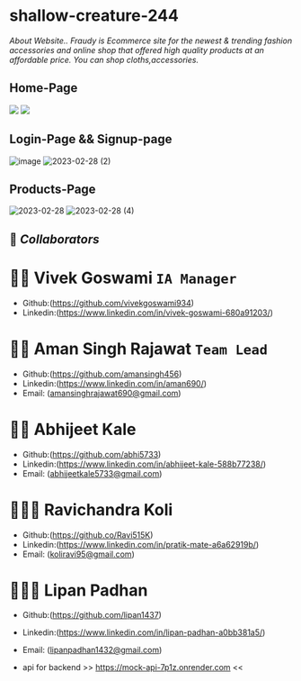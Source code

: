 # shallow-creature-244
*About Website..*
*Fraudy is Ecommerce site for the newest & trending fashion accessories and online shop that offered high quality products at an affordable price. You can shop cloths,accessories.*

## Home-Page
![](https://github.com/amansingh456/shallow-creature-244/blob/main/Screenshot%20(76).png)
![](https://github.com/amansingh456/shallow-creature-244/blob/main/Screenshot%20(77).png)

## Login-Page && Signup-page
![image](https://user-images.githubusercontent.com/107528217/221772654-933ec72d-2113-4476-8036-659d54d9763e.png)
![2023-02-28 (2)](https://user-images.githubusercontent.com/107528217/221772944-9238bddd-045c-460d-b6ff-d645256060b3.png)

## Products-Page
![2023-02-28](https://user-images.githubusercontent.com/107528217/221773284-3641d5fa-922e-4187-9aab-45a1bcbab770.png)
![2023-02-28 (4)](https://user-images.githubusercontent.com/107528217/221773463-a164131b-8b27-4999-a334-44409f03b368.png)





## 🤝 **_Collaborators_**


# 🧔🏻 **Vivek Goswami** `IA Manager`

- Github:(https://github.com/vivekgoswami934)
- Linkedin:(https://www.linkedin.com/in/vivek-goswami-680a91203/)



# 🧔🏻 **Aman Singh Rajawat** `Team Lead`

- Github:(https://github.com/amansingh456)
- Linkedin:(https://www.linkedin.com/in/aman690/)
- Email: (amansinghrajawat690@gmail.com)

# 🧑🏻 **Abhijeet Kale**

- Github:(https://github.com/abhi5733)
- Linkedin:(https://www.linkedin.com/in/abhijeet-kale-588b77238/)
- Email: (abhijeetkale5733@gmail.com)

# 👱🏻‍♂️ **Ravichandra Koli**

- Github:(https://github.co/Ravi515K)
- Linkedin:(https://www.linkedin.com/in/pratik-mate-a6a62919b/)
- Email: (koliravi95@gmail.com)

# 🧑🏻‍🦰 **Lipan Padhan**

- Github:(https://github.com/lipan1437)
- Linkedin:(https://www.linkedin.com/in/lipan-padhan-a0bb381a5/)
- Email: (lipanpadhan1432@gmail.com)


- api for backend >> https://mock-api-7p1z.onrender.com <<




